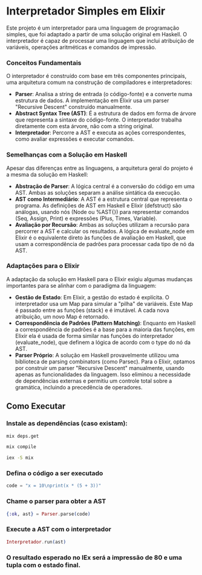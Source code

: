 # Interpretador Simples em Elixir
Este projeto é um interpretador para uma linguagem de programação simples, que foi adaptado a partir de uma solução original em Haskell. O interpretador é capaz de processar uma linguagem que inclui atribuição de variáveis, operações aritméticas e comandos de impressão.

### Conceitos Fundamentais
O interpretador é construído com base em três componentes principais, uma arquitetura comum na construção de compiladores e interpretadores:

* **Parser**: Analisa a string de entrada (o código-fonte) e a converte numa estrutura de dados. A implementação em Elixir usa um parser "Recursive Descent" construído manualmente.
* **Abstract Syntax Tree (AST)**: É a estrutura de dados em forma de árvore que representa a sintaxe do código-fonte. O interpretador trabalha diretamente com esta árvore, não com a string original.
* **Interpretador**: Percorre a AST e executa as ações correspondentes, como avaliar expressões e executar comandos.

### Semelhanças com a Solução em Haskell
Apesar das diferenças entre as linguagens, a arquitetura geral do projeto é a mesma da solução em Haskell:

* **Abstração de Parser**: A lógica central é a conversão do código em uma AST. Ambas as soluções separam a análise sintática da execução.
* **AST como Intermediário**: A AST é a estrutura central que representa o programa. As definições de AST em Haskell e Elixir (defstruct) são análogas, usando nós (Node ou %AST{}) para representar comandos (Seq, Assign, Print) e expressões (Plus, Times, Variable).
* **Avaliação por Recursão**: Ambas as soluções utilizam a recursão para percorrer a AST e calcular os resultados. A lógica de evaluate_node em Elixir é o equivalente direto às funções de avaliação em Haskell, que usam a correspondência de padrões para processar cada tipo de nó da AST.

### Adaptações para o Elixir
A adaptação da solução em Haskell para o Elixir exigiu algumas mudanças importantes para se alinhar com o paradigma da linguagem:

* **Gestão de Estado**: Em Elixir, a gestão do estado é explícita. O interpretador usa um Map para simular a "pilha" de variáveis. Este Map é passado entre as funções (stack) e é imutável. A cada nova atribuição, um novo Map é retornado.
* **Correspondência de Padrões (Pattern Matching)**: Enquanto em Haskell a correspondência de padrões é a base para a maioria das funções, em Elixir ela é usada de forma similar nas funções do interpretador (evaluate_node), que definem a lógica de acordo com o type do nó da AST.
* **Parser Próprio**: A solução em Haskell provavelmente utilizou uma biblioteca de parsing combinators (como Parsec). Para o Elixir, optamos por construir um parser "Recursive Descent" manualmente, usando apenas as funcionalidades da linguagem. Isso eliminou a necessidade de dependências externas e permitiu um controle total sobre a gramática, incluindo a precedência de operadores.

## Como Executar
### Instale as dependências (caso existam):

```bash
mix deps.get
```
```bash
mix compile
```
```bash
iex -S mix
```
### Defina o código a ser executado
```elixir
code = "x = 10\nprint(x * (5 + 3))"
```
### Chame o parser para obter a AST
```elixir
{:ok, ast} = Parser.parse(code)
```
### Execute a AST com o interpretador
```elixir
Interpretador.run(ast)
```

### O resultado esperado no IEx será a impressão de 80 e uma tupla com o estado final.